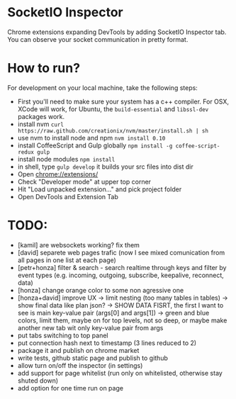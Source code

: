 # SocketIO Inspector

Chrome extensions expanding DevTools by adding SocketIO Inspector tab. You can observe your socket communication in pretty format.

# How to run?

For development on your local machine, take the following steps:
* First you'll need to make sure your system has a c++ compiler. For OSX, XCode will work, for Ubuntu, the `build-essential` and `libssl-dev` packages work.
* install nvm `curl https://raw.github.com/creationix/nvm/master/install.sh | sh`
* use nvm to install node and npm `nvm install 0.10`
* install CoffeeScript and Gulp globally `npm install -g coffee-script-redux gulp`
* install node modules `npm install`
* in shell, type `gulp develop` it builds your src files into dist dir
* Open [chrome://extensions/](chrome://extensions/)
* Check "Developer mode" at upper top corner
* Hit "Load unpacked extension..." and pick project folder
* Open DevTools and Extension Tab

# TODO:
* [kamil] are websockets working? fix them
* [david] separete web pages trafic (now I see mixed comunication from all pages in one list at each page)
* [petr+honza] filter & search - search realtime through keys and filter by event types (e.g. incoming, outgoing, subscribe, keepalive, reconnect, data)
* [honza] change orange color to some non agressive one
* [honza+david] improve UX -> limit nesting (too many tables in tables) -> show final data like plan json? -> SHOW DATA FISRT, the first I want to see is main key-value pair (args[0] and args[1]) -> green and blue colors, limit them, maybe on for top levels, not so deep, or maybe make another new tab wit only key-value pair from args
* put tabs switching to top panel
* put connection hash next to timestamp (3 lines reduced to 2)
* package it and publish on chrome market
* write tests, github static page and publish to github
* allow turn on/off the inspector (in settings)
* add support for page whitelist (run only on whitelisted, otherwise stay shuted down)
* add option for one time run on page